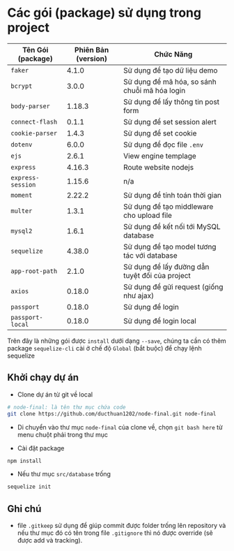 # Các gói (package) sử dụng trong project

Tên Gói (package) | Phiên Bản (version) | Chức Năng
---|---|---
`faker`|4.1.0| Sử dụng để tạo dữ liệu demo
`bcrypt`|3.0.0| Sử dụng để mã hóa, so sánh chuỗi mã hóa login
`body-parser`|1.18.3| Sử dụng để lấy thông tin post form
`connect-flash`|0.1.1| Sử dụng để set session alert
`cookie-parser`|1.4.3| Sử dụng để set cookie
`dotenv`|6.0.0| Sử dụng để đọc file `.env`
`ejs`|2.6.1| View engine templage
`express`|4.16.3| Route website nodejs
`express-session`|1.15.6| n/a
`moment`|2.22.2| Sử dụng để tính toán thời gian
`multer`|1.3.1| Sử dụng để tạo middleware cho upload file
`mysql2`|1.6.1| Sử dụng để kết nối tới MySQL database
`sequelize`|4.38.0| Sử dụng để tạo model tương tác với database
`app-root-path`|2.1.0| Sử dụng để lấy đường dẫn tuyệt đối của project
`axios`|0.18.0| Sử dụng để gửi request (giống như ajax)
`passport`|0.18.0| Sử dụng để login
`passport-local`|0.18.0| Sử dụng để login local

Trên đây là những gói được `install` dưới dạng `--save`, chúng ta cần có thêm package `sequelize-cli` cài ở chế độ `Global` (bắt buộc) để chạy lệnh sequelize

## Khởi chạy dự án

* Clone dự án từ git về local
```sh
# node-final: là tên thư mục chứa code
git clone https://github.com/ducthuan1202/node-final.git node-final
```

* Di chuyển vào thư mục `node-final` của clone về, chọn `git bash here` từ menu chuột phải trong thư mục

* Cài đặt package
```sh
npm install
```

* Nếu thư mục `src/database` trống
```sh
sequelize init
```

## Ghi chú
* file  `.gitkeep` sử dụng để giúp commit được folder trống lên repository và nếu thư mục đó có tên trong file `.gitignore` thì nó được override (sẽ được add và tracking).